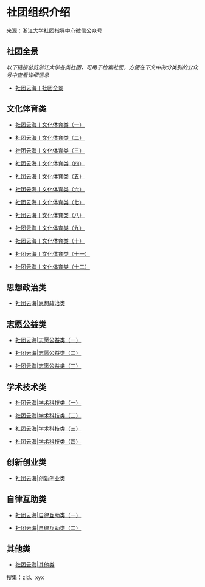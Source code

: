 # 社团组织介绍

来源：浙江大学社团指导中心微信公众号

## 社团全景

*以下链接总览浙江大学各类社团，可用于检索社团，方便在下文中的分类别的公众号中查看详细信息*

- [社团云海丨社团全景](https://mp.weixin.qq.com/s/RpsmZBln1mImv4tDqhehbQ)



## 文化体育类

- [社团云海丨文化体育类（一）](https://mp.weixin.qq.com/s/A6NoEs0kqPdNWD9r6no6OQ)

- [社团云海丨文化体育类（二）](https://mp.weixin.qq.com/s/vdYlUkzL_au1rBGV-PBSMA)

- [社团云海丨文化体育类（三）](https://mp.weixin.qq.com/s/_FNbGkWbuTv8B5ZfN-HfMw)

- [社团云海丨文化体育类（四）](https://mp.weixin.qq.com/s/L-4UI-k6jY0g4mKykX0Ntg)

- [社团云海丨文化体育类（五）](https://mp.weixin.qq.com/s/VC6Yoaf1LMLLUHq5LUncZg)

- [社团云海丨文化体育类（六）](https://mp.weixin.qq.com/s/eIRJkb8DwyOCSa-zU1E1PA)

- [社团云海丨文化体育类（七）](https://mp.weixin.qq.com/s/I_ZegqCnr80dEpY4vEvxcg)

- [社团云海丨文化体育类（八）](https://mp.weixin.qq.com/s/cwKEXTe1kDK3slbhC1gC6Q)

- [社团云海丨文化体育类（九）](https://mp.weixin.qq.com/s/iKAsj-rIQ7Ac3pMkA3eMxw)

- [社团云海丨文化体育类（十）](https://mp.weixin.qq.com/s/jE_ktVaz6AV_WxNP6-d-sw)

- [社团云海丨文化体育类（十一）](https://mp.weixin.qq.com/s/4D4uCjqM9Ens6W9ciem0Zg)

- [社团云海丨文化体育类（十二）](https://mp.weixin.qq.com/s/tWRHvvDwsmWxcvTapTFD4w)



## 思想政治类

- [社团云海|思想政治类](https://mp.weixin.qq.com/s/m0VJiX8L06yTfzvXpAl6Xg)



## 志愿公益类

- [社团云海|志愿公益类（一）](https://mp.weixin.qq.com/s/YeSe-q0UCWLRc9HJDSp-OQ)

- [社团云海|志愿公益类（二）](https://mp.weixin.qq.com/s/KPVJgCS-Oh4CRx9CPcLolw)

- [社团云海|志愿公益类（三）](https://mp.weixin.qq.com/s/EET0DE_io2Lv89fDAJE_Bw)




## 学术技术类

- [社团云海|学术科技类（一）](https://mp.weixin.qq.com/s/FPh81-gxfEykmE8Myhz9Xw)

- [社团云海|学术科技类（二）](https://mp.weixin.qq.com/s/mLFCNmmLdIwkI-sE4hxApg)

- [社团云海|学术科技类（三）](https://mp.weixin.qq.com/s/u9BWgIUqHrXOh1XjIwuqdA)

- [社团云海|学术科技类（四）](https://mp.weixin.qq.com/s/djv7sXbGhEDBZq7Dhz32-Q)




## 创新创业类

- [社团云海|创新创业类](https://mp.weixin.qq.com/s/Vdqx4PNw6SZgy6ZHN_6ncA)




## 自律互助类

- [社团云海|自律互助类（一）](https://mp.weixin.qq.com/s/diUbrksox7cEkSbEMTmMaw)

- [社团云海|自律互助类（二）](https://mp.weixin.qq.com/s/fZmn-UH2WmsBgg96oiUGng)




## 其他类

- [社团云海|其他类](https://mp.weixin.qq.com/s/pwJfbZ6x1B9gxzZQ54Fh_Q)



搜集：zld、xyx




